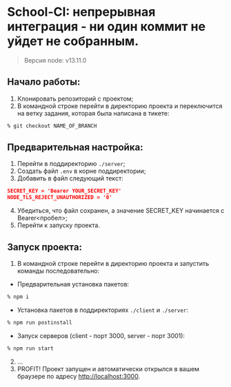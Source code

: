 # School-CI: непрерывная интеграция - ни один коммит не уйдет не собранным. 

> Версия node: v13.11.0

## Начало работы:
1. Клонировать репозиторий с проектом;
2. В командной строке перейти в директорию проекта и переключится на ветку задания, которая была написана в тикете:
```bash
% git checkout NAME_OF_BRANCH
```

## Предварительная настройка: 
1. Перейти в поддиректорию `./server`;
2. Создать файл `.env` в корне поддиректории;
3. Добавить в файл следующий текст:
```json
SECRET_KEY = 'Bearer YOUR_SECRET_KEY'
NODE_TLS_REJECT_UNAUTHORIZED = '0'
```

4. Убедиться, что файл сохранен, а значение SECRET_KEY начинается с Bearer<пробел>;
5. Перейти к запуску проекта.

## Запуск проекта: 
1. В командной строке перейти в директорию проекта и запустить команды последовательно: 
  - Предварительная установка пакетов:
```bash
% npm i
``` 
  - Установка пакетов в поддиректориях `./client` и `./server`:
```bash
% npm run postinstall
```
  - Запуск серверов (client - порт 3000, server - порт 3001):
```bash
% npm run start
```
2. ...
3. PROFIT! Проект запущен и автоматически открылся в вашем браузере по адресу [http://localhost:3000](http://localhost:3000).

